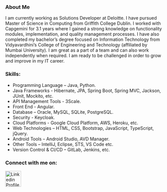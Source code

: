 ### About Me

I am currently working as Solutions Developer at Deloitte. I have pursued Master of Science in Computing from Griffith College Dublin. I worked with Capgemini for 3.1 years where I gained a strong knowledge on functionality modules, implementation, and quality management processes. I have also completed my bachelor’s degree focused on Information Technology from Vidyavardhini’s College of Engineering and Technology (affiliated by Mumbai University). I am great as a part of a team and can also work independently when required. I am ready to be challenged in order to grow and improve in my IT career.

### Skills:

<!-- UL -->
* Programming Language – Java, Python.
* Java Frameworks - Hibernate, JPA, Spring Boot, Spring MVC, Jackson, JUnit, Mockito, etc.
* API Management Tools - 3Scale.
* Front End - Angular.
* Database – Oracle, MySQL, SQLite, PostgreSQL.
* Security - Keycloak.
* Cloud Platforms - Google Cloud Platform, AWS, Heroku, etc.
* Web Technologies – HTML, CSS, Bootstrap, JavaScript, TypeScript, jQuery.
* Android Tools – Android Studio, AVD Manager.
* Other Tools – IntelliJ, Eclipse, STS, VS Code etc.
* Version Control & CI/CD – GitLab, Jenkins, etc.

### Connect with me on:

[<img align="center" alt="Linkedin Profile" width="50px" src="https://cdn.jsdelivr.net/npm/simple-icons@v3/icons/linkedin.svg" />][linkedin]

[linkedin]: https://www.linkedin.com/in/riddhish-bharadva-b94848b6/
